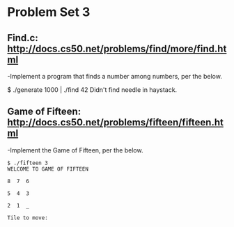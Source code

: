 # Problem Set 3

## Find.c: http://docs.cs50.net/problems/find/more/find.html
  -Implement a program that finds a number among numbers, per the below.

  $ ./generate 1000 | ./find 42
  Didn't find needle in haystack.

## Game of Fifteen: http://docs.cs50.net/problems/fifteen/fifteen.html
  -Implement the Game of Fifteen, per the below.

    $ ./fifteen 3
    WELCOME TO GAME OF FIFTEEN

    8  7  6

    5  4  3

    2  1  _

    Tile to move:
